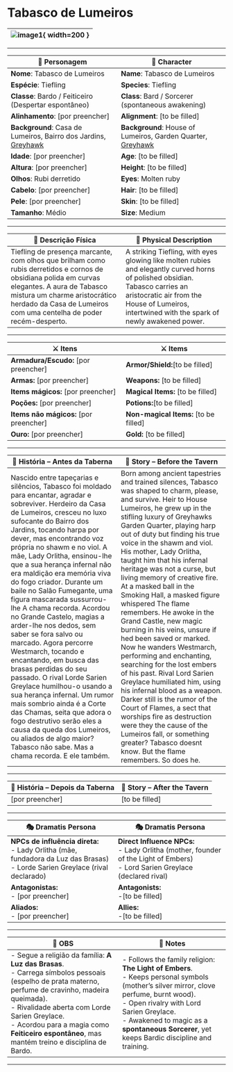 # Tabasco de Lumeiros


| ![image1](assets/pc/pc_blank.png){ width=200 } |
| ---------------------------------------------- |

---

| **🧙 Personagem**                | **🧙 Character**               |
| -------------------------------- | ------------------------------ |
| **Nome**: Tabasco de Lumeiros        | **Name**:  Tabasco de Lumeiros      |
| **Espécie**:  Tiefling    | **Species**:  Tiefling   |
| **Classe**:  Bardo / Feiticeiro (Despertar espontâneo) | **Class**:  Bard / Sorcerer (spontaneous awakening)     |
| **Alinhamento**: [por preencher] | **Alignment**: [to be filled]  |
| **Background**: Casa de Lumeiros, Bairro dos Jardins, [Greyhawk](cidade_de_greyhawk.md)  | **Background**: House of Lumeiros, Garden Quarter, [Greyhawk](cidade_de_greyhawk.md) |
| **Idade**: [por preencher]       | **Age**: [to be filled]        |
| **Altura**: [por preencher]      | **Height**: [to be filled]     |
| **Olhos**: Rubi derretido       | **Eyes**: Molten ruby        |
| **Cabelo**: [por preencher]       | **Hair**: [to be filled]       |
| **Pele**: [por preencher]       | **Skin**: [to be filled]       |
| **Tamanho**:  Médio    | **Size**:  Medium      |

---

| **📜 Descrição Física** | **📜 Physical Description** |
| ----------------------- | --------------------------- |
| Tiefling de presença marcante, com olhos que brilham como rubis derretidos e cornos de obsidiana polida em curvas elegantes. A aura de Tabasco mistura um charme aristocrático herdado da Casa de Lumeiros com uma centelha de poder recém-desperto. | A striking Tiefling, with eyes glowing like molten rubies and elegantly curved horns of polished obsidian. Tabasco carries an aristocratic air from the House of Lumeiros, intertwined with the spark of newly awakened power. |

---

| **⚔️ Itens**             | **⚔️ Items**                         |
| ---------------------- | ------------------------------ |
| **Armadura/Escudo:** [por preencher] | **Armor/Shield:**[to be filled]  |
| **Armas:** [por preencher] | **Weapons:** [to be filled] |
| **Items mágicos:** [por preencher] | **Magical Items:** [to be filled] |
| **Poções:** [por preencher] |**Potions:**[to be filled] |
| **Items não mágicos:** [por preencher]  | **Non-magical Items:** [to be filled] |
| **Ouro:** [por preencher] | **Gold:** [to be filled] |

---

| **📖 História – Antes da Taberna**                                                                                                                                                                                                                                                                                                                                                                                                                                                                                                                                                                                                                                                                                                                                                                                                                                                                                                              | **📖 Story – Before the Tavern**                                                                                                                                                                                                                                                                                                                                                                                                                                                                                                                                                                                                                                                                                                                                                                                                                                                                                                                                                           |
| ----------------------------------------------------------------------------------------------------------------------------------------------------------------------------------------------------------------------------------------------------------------------------------------------------------------------------------------------------------------------------------------------------------------------------------------------------------------------------------------------------------------------------------------------------------------------------------------------------------------------------------------------------------------------------------------------------------------------------------------------------------------------------------------------------------------------------------------------------------------------------------------------------------------------------------------------- | ------------------------------------------------------------------------------------------------------------------------------------------------------------------------------------------------------------------------------------------------------------------------------------------------------------------------------------------------------------------------------------------------------------------------------------------------------------------------------------------------------------------------------------------------------------------------------------------------------------------------------------------------------------------------------------------------------------------------------------------------------------------------------------------------------------------------------------------------------------------------------------------------------------------------------------------------------------------------------------------ |
| Nascido entre tapeçarias e silêncios, Tabasco foi moldado para encantar, agradar e sobreviver. Herdeiro da Casa de Lumeiros, cresceu no luxo sufocante do Bairro dos Jardins, tocando harpa por dever, mas encontrando voz própria no shawm e no viol. A mãe, Lady Orlitha, ensinou-lhe que a sua herança infernal não era maldição  era memória viva do fogo criador. Durante um baile no Salão Fumegante, uma figura mascarada sussurrou-lhe A chama recorda. Acordou no Grande Castelo, magias a arder-lhe nos dedos, sem saber se fora salvo ou marcado. Agora percorre Westmarch, tocando e encantando, em busca das brasas perdidas do seu passado. O rival Lorde Sarien Greylace humilhou-o usando a sua herança infernal. Um rumor mais sombrio ainda é a Corte das Chamas, seita que adora o fogo destrutivo  serão eles a causa da queda dos Lumeiros, ou aliados de algo maior? Tabasco não sabe. Mas a chama recorda. E ele também. | Born among ancient tapestries and trained silences, Tabasco was shaped to charm, please, and survive. Heir to House Lumeiros, he grew up in the stifling luxury of Greyhawks Garden Quarter, playing harp out of duty but finding his true voice in the shawm and viol. His mother, Lady Orlitha, taught him that his infernal heritage was not a curse, but living memory of creative fire. At a masked ball in the Smoking Hall, a masked figure whispered The flame remembers. He awoke in the Grand Castle, new magic burning in his veins, unsure if hed been saved or marked. Now he wanders Westmarch, performing and enchanting, searching for the lost embers of his past. Rival Lord Sarien Greylace humiliated him, using his infernal blood as a weapon. Darker still is the rumor of the Court of Flames, a sect that worships fire as destruction  were they the cause of the Lumeiros fall, or something greater? Tabasco doesnt know. But the flame remembers. So does he. |

---

| **📖 História – Depois da Taberna** | **📖 Story – After the Tavern** |
| ----------------------------------- | -------------------------------- |
| [por preencher]                     | [to be filled]                 |

---

| **🎭 Dramatis Persona** | **🎭 Dramatis Persona**     |
| ---------------------------------------------------------- | ---------------------------------------------------- |
| **NPCs de influência direta:**  <br>- Lady Orlitha (mãe, fundadora da Luz das Brasas)<br>- Lorde Sarien Greylace (rival declarado) | **Direct Influence NPCs:**  <br>- Lady Orlitha (mother, founder of the Light of Embers)<br>- Lord Sarien Greylace (declared rival)   |
| **Antagonistas:**  <br>- [por preencher]<br> | **Antagonists:**  <br>-[to be filled]   |
| **Aliados:**  <br>- [por preencher] | **Allies:**  <br>-[to be filled]   |

---

| **🔮 OBS** | **🔮 Notes** |
| ---------- | ------------ |
| - Segue a religião da família: **A Luz das Brasas**.<br>- Carrega símbolos pessoais (espelho de prata materno, perfume de cravinho, madeira queimada).<br>- Rivalidade aberta com Lorde Sarien Greylace.<br>- Acordou para a magia como **Feiticeiro espontâneo**, mas mantém treino e disciplina de Bardo.   | - Follows the family religion: **The Light of Embers**.<br>- Keeps personal symbols (mother’s silver mirror, clove perfume, burnt wood).<br>- Open rivalry with Lord Sarien Greylace.<br>- Awakened to magic as a **spontaneous Sorcerer**, yet keeps Bardic discipline and training.     |

---

